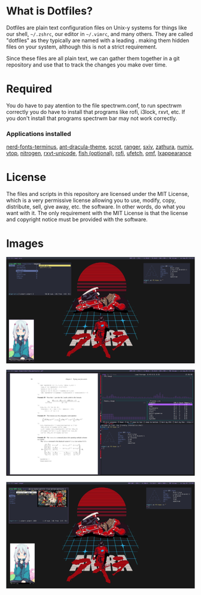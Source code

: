 # What is Dotfiles?
Dotfiles are plain text configuration files on Unix-y systems for things like our shell, `~/.zshrc`, our editor in `~/.vimrc`, and many others. They are called "dotfiles" as they typically are named with a leading . making them hidden files on your system, although this is not a strict requirement.

Since these files are all plain text, we can gather them together in a git repository and use that to track the changes you make over time.

# Required
You do have to pay atention to the file spectrwm.conf, to run spectrwm correctly you do have to install that programs like rofi, i3lock, rxvt, etc.
If you don't install that programs spectrwm bar may not work correctly.

### Applications installed
[nerd-fonts-terminus](https://aur.archlinux.org/packages/?O=0&K=nerd+terminus), [ant-dracula-theme](https://aur.archlinux.org/packages/ant-dracula-theme-git/), [scrot](https://www.archlinux.org/packages/community/x86_64/scrot/), [ranger](https://www.archlinux.org/packages/community/any/ranger/), [sxiv](https://www.archlinux.org/packages/community/x86_64/sxiv/), [zathura](https://www.archlinux.org/packages/community/x86_64/zathura-pdf-mupdf/), [numix](https://aur.archlinux.org/packages/numix-gtk-theme/), [vtop](https://aur.archlinux.org/packages/vtop/), [nitrogen](https://www.archlinux.org/packages/extra/x86_64/nitrogen/), [rxvt-unicode](https://www.archlinux.org/packages/community/x86_64/rxvt-unicode/), [fish (optional)](https://www.archlinux.org/packages/community/x86_64/fish/), [rofi](https://www.archlinux.org/packages/community/x86_64/rofi/), [ufetch](https://aur.archlinux.org/packages/ufetch-git/), [omf](https://github.com/oh-my-fish/oh-my-fish), [lxappearance](https://www.archlinux.org/packages/community/x86_64/lxappearance/)


# License
The files and scripts in this repository are licensed under the MIT License, which is a very permissive license allowing you to use, modify, copy, distribute, sell, give away, etc. the software.  In other words, do what you want with it.  The  only requirement with the MIT License is that the license and copyright notice must be provided with the software.

# Images

![](previews/preview1.png)

![](previews/preview2.png)

![](previews/preview3.png)
